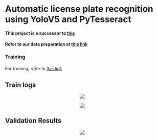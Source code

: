 # Automatic license plate recognition using YoloV5 and PyTesseract

#### This project is a successor to [this](https://github.com/sid0312/ANPR)

#### Refer to our data preparation at [this link](https://github.com/sid0312/ANPR/blob/master/notebooks/data_preparation.ipynb)

### Training 

###### For training, refer to [this link](yolov5_license_plate_train.ipynb)

## Train logs

<p align="center">  
  <img src="https://github.com/sid0312/anpr_yolov5/blob/master/visualizations/results.png">
</p>

<p align="center">  
  <img src="https://github.com/sid0312/anpr_yolov5/blob/master/visualizations/labels.png">
</p>

## Validation Results

<p align="center">  
  <img src="https://github.com/sid0312/anpr_yolov5/blob/master/results/test_batch0_gt.jpg">
</p>
